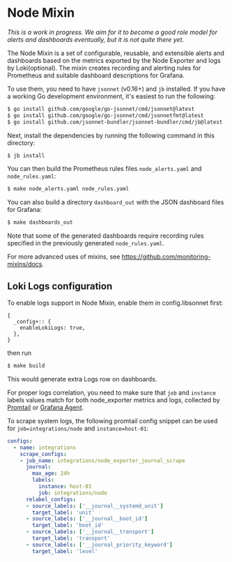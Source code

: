 # Node Mixin

_This is a work in progress. We aim for it to become a good role model for alerts
and dashboards eventually, but it is not quite there yet._

The Node Mixin is a set of configurable, reusable, and extensible alerts and
dashboards based on the metrics exported by the Node Exporter and logs by Loki(optional). The mixin creates
recording and alerting rules for Prometheus and suitable dashboard descriptions
for Grafana.

To use them, you need to have `jsonnet` (v0.16+) and `jb` installed. If you
have a working Go development environment, it's easiest to run the following:
```bash
$ go install github.com/google/go-jsonnet/cmd/jsonnet@latest
$ go install github.com/google/go-jsonnet/cmd/jsonnetfmt@latest
$ go install github.com/jsonnet-bundler/jsonnet-bundler/cmd/jb@latest
```

Next, install the dependencies by running the following command in this
directory:
```bash
$ jb install
```

You can then build the Prometheus rules files `node_alerts.yaml` and
`node_rules.yaml`:
```bash
$ make node_alerts.yaml node_rules.yaml
```

You can also build a directory `dashboard_out` with the JSON dashboard files
for Grafana:
```bash
$ make dashboards_out
```

Note that some of the generated dashboards require recording rules specified in
the previously generated `node_rules.yaml`.

For more advanced uses of mixins, see
https://github.com/monitoring-mixins/docs.

## Loki Logs configuration

To enable logs support in Node Mixin, enable them in config.libsonnet first:

```
{
  _config+:: {
    enableLokiLogs: true,
  },
}

```

then run
```bash
$ make build
```

This would generate extra Logs row on dashboards.

For proper logs correlation, you need to make sure that `job` and `instance` labels values match for both node_exporter metrics and logs, collected by [Promtail](https://grafana.com/docs/loki/latest/clients/promtail/) or [Grafana Agent](https://grafana.com/docs/grafana-cloud/agent/).

To scrape system logs, the following promtail config snippet can be used for `job=integrations/node` and `instance=host-01`:

```yaml
configs:
  - name: integrations
    scrape_configs:
    - job_name: integrations/node_exporter_journal_scrape
      journal:
        max_age: 24h
        labels:
          instance: host-01
          job: integrations/node
      relabel_configs:
      - source_labels: ['__journal__systemd_unit']
        target_label: 'unit'
      - source_labels: ['__journal__boot_id']
        target_label: 'boot_id'
      - source_labels: ['__journal__transport']
        target_label: 'transport'
      - source_labels: ['__journal_priority_keyword']
        target_label: 'level'
```
